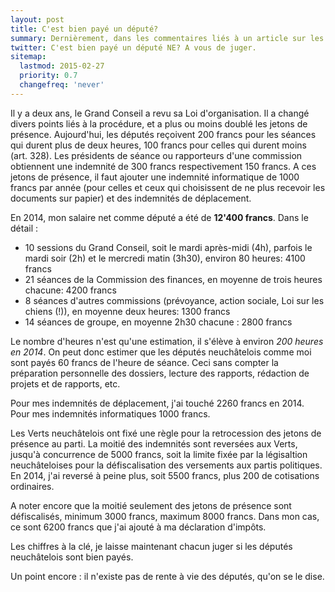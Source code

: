 ```yaml
---
layout: post
title: C'est bien payé un député?
summary: Dernièrement, dans les commentaires liés à un article sur les députés du Grand Conseil neuchâtelois, un lecteur plus ou moins avisé parlait de députés grassement payés et qui obtiennent une rente à vie au terme de leur mandat. Un peu de transparence ne peut pas faire de mal.
twitter: C'est bien payé un député NE? A vous de juger.
sitemap:
  lastmod: 2015-02-27
  priority: 0.7
  changefreq: 'never'
---
```


Il y a deux ans, le Grand Conseil a revu sa Loi d'organisation. Il a changé divers points liés à la procédure, et a plus ou moins doublé les jetons de présence. Aujourd'hui, les députés reçoivent 200 
francs pour les séances qui durent plus de deux heures, 100 francs pour celles qui durent moins (art. 328). Les présidents de séance ou rapporteurs d'une commission obtiennent une indemnité de 300 francs 
respectivement 150 francs. A ces jetons de présence, il faut ajouter une indemnité informatique de 1000 francs par année (pour celles et ceux qui choisissent de ne plus recevoir les documents sur papier) et des 
indemnités de déplacement.

En 2014, mon salaire net comme député a été de **12'400 francs**. Dans le détail :

- 10 sessions du Grand Conseil, soit le mardi après-midi (4h), parfois le mardi soir (2h) et le mercredi matin (3h30), environ 80 heures: 4100 francs
- 21 séances de la Commission des finances, en moyenne de trois heures chacune: 4200 francs
- 8 séances d'autres commissions (prévoyance, action sociale, Loi sur les chiens (!)), en moyenne deux heures: 1300 francs
- 14 séances de groupe, en moyenne 2h30 chacune : 2800 francs

Le nombre d'heures n'est qu'une estimation, il s'élève à environ *200 heures en 2014*. On peut donc estimer que les députés neuchâtelois comme moi sont payés 60 francs de l'heure de séance. Ceci 
sans compter la préparation personnelle des dossiers, lecture des rapports, rédaction de projets et de rapports, etc.

Pour mes indemnités de déplacement, j'ai touché 2260 francs en 2014. Pour mes indemnités informatiques 1000 francs.

Les Verts neuchâtelois ont fixé une règle pour la retrocession des jetons de présence au parti. La moitié des indemnités sont reversées aux Verts, jusqu'à concurrence de 5000 francs, soit la limite fixée 
par la légisaltion neuchâteloises pour la défiscalisation des versements aux partis politiques. En 2014, j'ai reversé à peine plus, soit 5500 francs, plus 200 de cotisations ordinaires.
  
A noter encore que la moitié seulement des jetons de présence sont défiscalisés, minimum 3000 francs, maximum 8000 francs. Dans mon cas, ce sont 6200 francs que j'ai ajouté à ma déclaration d'impôts.
 
Les chiffres à la clé, je laisse maintenant chacun juger si les députés neuchâtelois sont bien payés.

Un point encore : il n'existe pas de rente à vie des députés, qu'on se le dise.
